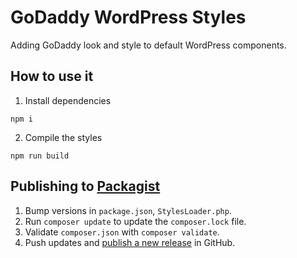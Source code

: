 # GoDaddy WordPress Styles

Adding GoDaddy look and style to default WordPress components.

## How to use it

1. Install dependencies
```
npm i
```

2. Compile the styles
```
npm run build
```

## Publishing to [Packagist](https://packagist.org/packages/godaddy-wordpress/styles)

1. Bump versions in `package.json`, `StylesLoader.php`.
2. Run `composer update` to update the `composer.lock` file.
3. Validate `composer.json` with `composer validate`.
4. Push updates and [publish a new release](https://github.com/godaddy-wordpress/styles/releases/new) in GitHub.